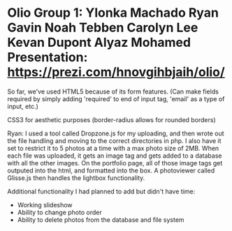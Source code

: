 Olio
Group 1:
Ylonka Machado
Ryan Gavin
Noah Tebben
Carolyn Lee
Kevan Dupont
Alyaz Mohamed
Presentation: https://prezi.com/hnovgihbjaih/olio/
====
So far, we've used HTML5 because of its form features. 
(Can make fields required by simply adding 'required' to end of input tag, 'email' as a type of input, etc.)

CSS3 for aesthetic purposes 
(border-radius allows for rounded borders)

Ryan:
I used a tool called Dropzone.js for my uploading, and then wrote out the file handling and moving to the correct directories in php. I also have it set to restrict it to 5 photos at a time with a max photo size of 2MB.
When each file was uploaded, it gets an image tag and gets added to a database with all the other images.
On the portfolio page, all of those image tags get outputed into the html, and formatted into the box. A photoviewer called Glisse.js then handles the lightbox functionality. 

Additional functionality I had planned to add but didn't have time:
- Working slideshow
- Ability to change photo order
- Ability to delete photos from the database and file system